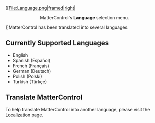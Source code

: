 \[\[[File:Language.png|framed|right](File:Language.png%7Cframed%7Cright)|

<center>

MatterControl's **Language** selection menu.

</center>

\]\]MatterControl has been translated into several languages.

## Currently Supported Languages

  - English
  - Spanish (Español)
  - French (Français)
  - German (Deutsch)
  - Polish (Polski)
  - Turkish (Türkçe)

## Translate MatterControl

To help translate MatterControl into another language, please visit the
[Localization](localization.md) page.
